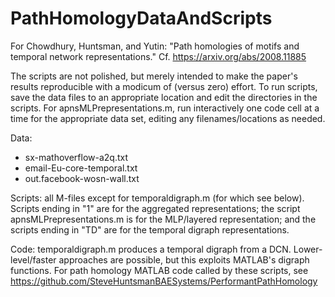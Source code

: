 # PathHomologyDataAndScripts
For Chowdhury, Huntsman, and Yutin: "Path homologies of motifs and temporal network representations." Cf. https://arxiv.org/abs/2008.11885 

The scripts are not polished, but merely intended to make the paper's results reproducible with a modicum of (versus zero) effort. To run scripts, save the data files to an appropriate location and edit the directories in the scripts. For apnsMLPrepresentations.m, run interactively one code cell at a time for the appropriate data set, editing any filenames/locations as needed. 

Data:
  - sx-mathoverflow-a2q.txt
  - email-Eu-core-temporal.txt
  - out.facebook-wosn-wall.txt

Scripts: all M-files except for temporaldigraph.m (for which see below). Scripts ending in "1" are for the aggregated representations; the script apnsMLPrepresentations.m is for the MLP/layered representation; and the scripts ending in "TD" are for the temporal digraph representations.

Code: temporaldigraph.m produces a temporal digraph from a DCN. Lower-level/faster approaches are possible, but this exploits MATLAB's digraph functions. For path homology MATLAB code called by these scripts, see https://github.com/SteveHuntsmanBAESystems/PerformantPathHomology
